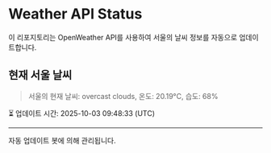 
# Weather API Status

이 리포지토리는 OpenWeather API를 사용하여 서울의 날씨 정보를 자동으로 업데이트합니다.

## 현재 서울 날씨
> 서울의 현재 날씨: overcast clouds, 온도: 20.19°C, 습도: 68%

⏳ 업데이트 시간: 2025-10-03 09:48:33 (UTC)

---
자동 업데이트 봇에 의해 관리됩니다.
